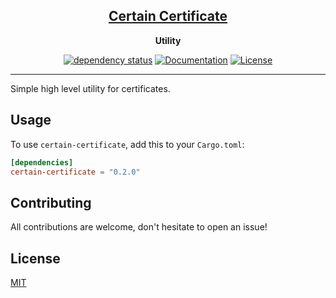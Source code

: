 <div align="center">

<b><a href="https://crates.io/crates/certain-certificate"><h2>Certain Certificate</h2></a></b>

__Utility__

[![dependency status](https://deps.rs/crate/certain-certificate/0.2.0/status.svg)](https://deps.rs/crate/certain-certificate/0.2.0)
[![Documentation](https://docs.rs/certain-certificate/badge.svg)](https://docs.rs/certain-certificate)
[![License](https://img.shields.io/crates/l/certain-certificate.svg)](https://choosealicense.com/licenses/mit/)

</div>

---

Simple high level utility for certificates.

## Usage
To use `certain-certificate`, add this to your `Cargo.toml`:

```toml
[dependencies]
certain-certificate = "0.2.0"
```

## Contributing
All contributions are welcome, don't hesitate to open an issue!

## License
[MIT](https://choosealicense.com/licenses/mit/)